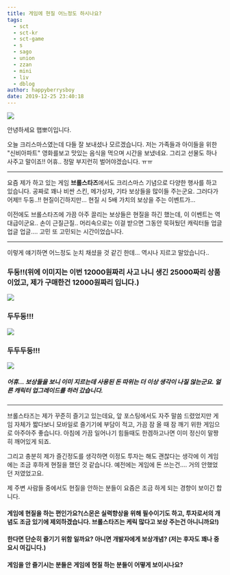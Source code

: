 ```yaml
---
title: 게임에 현질 어느정도 하시나요?
tags:
  - sct
  - sct-kr
  - sct-game
  - s
  - sago
  - union
  - zzan
  - mini
  - liv
  - dblog
author: happyberrysboy
date: 2019-12-25 23:40:18
---
```


![](https://cdn.steemitimages.com/DQmcbmWCrRDPhfmpMcLbo5x6fwRvEqd2ELEM1nS56HDJFvp/image.png)

안녕하세요 햅뽀이입니다.

오늘 크리스마스였는데 다들 잘 보내셨나 모르겠습니다. 저는 가족들과 아이들을 위한 "신비아파트" 영화를보고 맛있는 음식을 먹으며 시간을 보냈네요. 그리고 선물도 하나 사주고 말이죠!! 어휴.. 정말 부지런히 벌어야겠습니다. ㅠㅠ

___

요즘 제가 하고 있는 게임 **브롤스타즈**에서도 크리스마스 기념으로 다양한 행사를 하고 있습니다. 공짜로 꽤나 비싼 스킨, 메가상자, 기타 보상들을 많이들 주는군요. 그러다가 어제!! 두둥..!! 현질이긴하지만... 현질 시 5배 가치의 보상을 주는 이벤트가... 

이전에도 브롤스타즈에 가끔 아주 끌리는 보상들은 현질을 하긴 했는데, 이 이벤트는 역대급이군요.. 손이 근질근질.. 머리속으로는 이걸 받으면 그동안 묵혀뒀던 캐릭터들 업글 업글 업글.... 고민 또 고민되는 시간이었습니다.


___

이렇게 얘기하면 어느정도 눈치 채셨을 것 같긴 한데... 역시나 지르고 말았습니다..

### 두둥!!(위에 이미지는 이번 12000원짜리 사고 나니 생긴 25000짜리 상품이었고, 제가 구매한건 12000원짜리 입니다.)
![](https://cdn.steemitimages.com/DQmUwARiPVg7jcJ8hTGgG4a55WiSATB96DL7H5rbpunEGXH/image.png)

### 두두둥!!!
![](https://cdn.steemitimages.com/DQmZUTPrkxZywKm7ywNSKQ5ocYNDt7DF3AYcvGNsfPb7yaJ/image.png)

### 두두두둥!!!
![](https://cdn.steemitimages.com/DQmekV11r1r2HndXHaao3xsBCArtpKgt6snJZrRk7yPG5MU/image.png)

##### 어휴... 보상들을 보니 이미 지르는데 사용된 돈 따위는 더 이상 생각이 나질 않는군요. 얼른 캐릭터 업그레이드를 하러 갔습니다.

___

브롤스타즈는 제가 꾸준히 즐기고 있는데요, 앞 포스팅에서도 자주 말씀 드렸었지만 게임 자체가 짧다보니 모바일로 즐기기에 부담이 적고, 가끔 잠 올 때 잠 깨기 위한 게임으로 아주아주 좋습니다. 아침에 가끔 일어나기 힘들때도 한겜하고나면 이미 정신이 말짱히 깨어있게 되죠.

그리고 충분히 제가 즐긴정도를 생각하면 이정도 투자는 해도 괜찮다는 생각에 이 게임에는 조금 후하게 현질을 했던 것 같습니다. 예전에는 게임에 돈 쓰는건.... 거의 안했었던 저였었고요.

제 주변 사람들 중에서도 현질을 안하는 분들이 요즘은 조금 하게 되는 경향이 보이긴 합니다.

#### 게임에 현질을 하는 편인가요?(스몬은 실력향상을 위해 필수이기도 하고, 투자로서의 개념도 조금 있기에 제외하겠습니다. 브롤스타즈는 케릭 많다고 보상 주는건 아니니까요!)

#### 한다면 단순히 즐기기 위함 일까요? 아니면 개발자에게 보상개념? (저는 후자도 꽤나 중요시 여깁니다.)

#### 게임을 안 즐기시는 분들은 게임에 현질 하는 분들이 어떻게 보이시나요?